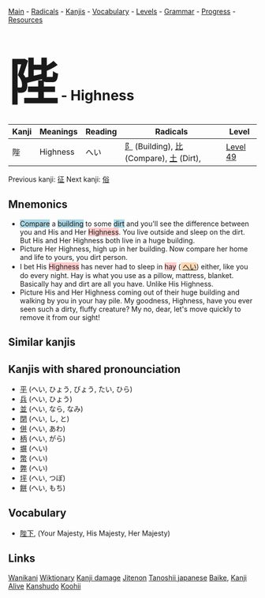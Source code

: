 <style> bigfont {font-size: 100px}</style>
[Main](../README.md) -
[Radicals](../radicals.md) -
[Kanjis](../kanjis.md) -
[Vocabulary](../vocabulary.md) -
[Levels](../levels.md) -
[Grammar](../grammar.md) - 
[Progress](../progress.md) -
[Resources](../resources.md)
# <bigfont> 陛</bigfont> - Highness 

| Kanji | Meanings | Reading | Radicals | Level |
| --- | --- | --- | --- | --- |
| 陛 | Highness | へい | [阝](../radicals/阝.md) (Building), [比](../radicals/比.md) (Compare), [土](../radicals/土.md) (Dirt),  | [Level 49](../levels/wk_level49.md) |

Previous kanji: [征](征.md) Next kanji: [俗](俗.md) 

## Mnemonics
 * <span style="background-color:#ADD8E6"> Compare</span> a <span style="background-color:#ADD8E6"> building</span> to some <span style="background-color:#ADD8E6"> dirt</span> and you'll see the difference between you and His and Her <span style="background-color:#ffcccb"> Highness</span>. You live outside and sleep on the dirt. But His and Her Highness both live in a huge building.
* Picture Her Highness, high up in her building. Now compare her home and life to yours, you dirt person.
* I bet His <span style="background-color:#ffcccb"> Highness</span> has never had to sleep in <span style="background-color:#ffcccb"> hay</span> (<span style="background-color:#fed8b1"> [へい](https://jisho.org/search/へい)</span>) either, like you do every night. Hay is what you use as a pillow, mattress, blanket. Basically hay and dirt are all you have. Unlike His Highness.
* Picture His and Her Highness coming out of their huge building and walking by you in your hay pile. My goodness, Highness, have you ever seen such a dirty, fluffy creature? My no, dear, let's move quickly to remove it from our sight!


## Similar kanjis
 


## Kanjis with shared pronounciation
 * [平](平.md) (へい, ひょう, びょう, たい, ひら)
* [兵](兵.md) (へい, ひょう)
* [並](並.md) (へい, なら, なみ)
* [閉](閉.md) (へい, し, と)
* [併](併.md) (へい, あわ)
* [柄](柄.md) (へい, がら)
* [塀](塀.md) (へい)
* [幣](幣.md) (へい)
* [弊](弊.md) (へい)
* [坪](坪.md) (へい, つぼ)
* [餅](餅.md) (へい, もち)



## Vocabulary
 * [陛下](../vocabulary/陛.md), (Your Majesty, His Majesty, Her Majesty)




## Links 


[Wanikani](https://www.wanikani.com/kanji/陛)
[Wiktionary](https://en.wiktionary.org/wiki/陛)
[Kanji damage](http://www.kanjidamage.com/kanji/search?utf8=✓&q=陛)
[Jitenon](https://jitenon.com/kanji/陛)
[Tanoshii japanese](https://www.tanoshiijapanese.com/dictionary/kanji.cfm?k=陛)
[Baike](https://baike.baidu.com/item/陛),
[Kanji Alive](https://app.kanjialive.com/陛)
[Kanshudo](https://www.kanshudo.com/searchmn?q=陛)
[Koohii](https://kanji.koohii.com/study/kanji/陛)
